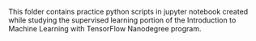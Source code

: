 This folder contains practice python scripts in jupyter notebook
created while studying the supervised learning portion of the Introduction to
Machine Learning with TensorFlow Nanodegree program.
